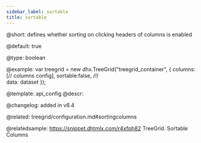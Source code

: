 ```yaml
---
sidebar_label: sortable
title: sortable
---          
```


@short: defines whether sorting on clicking headers of columns is enabled


@default: true


@type: boolean

@example: 
var treegrid = new dhx.TreeGrid("treegrid_container", {
    columns: [// columns config],
    sortable:false, /*!*/  
    data: dataset
});


@template:	api_config
@descr: 

@changelog: added in v6.4

@related: treegrid/configuration.md#sortingcolumns

@relatedsample: https://snippet.dhtmlx.com/r4xfph82	TreeGrid. Sortable Columns